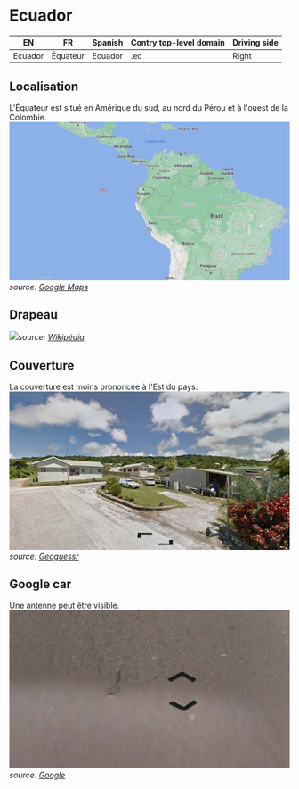 # Ecuador

EN | FR | Spanish | Contry top-level domain | Driving side
--- | --- | --- | --- | ---
Ecuador | Équateur | Ecuador | .ec | Right

## Localisation

L'Équateur est situé en Amérique du sud, au nord du Pérou et à l'ouest de la Colombie.  
<img src="src/ec002.jpg" width="640">
*source: [Google Maps](https://www.google.com/maps)*

## Drapeau

<img src="https://upload.wikimedia.org/wikipedia/commons/thumb/e/e8/Flag_of_Ecuador.svg/1280px-Flag_of_Ecuador.svg.png" width="640">*source: [Wikipédia](https://en.wikipedia.org/wiki/Ecuador)*

## Couverture

La couverture est moins prononcée à l'Est du pays. 
<img src="src/cx003.jpg" width="640">
*source: [Geoguessr](https://www.geoguessr.com/)*

## Google car

Une antenne peut être visible.
![Ecuador - Google car](src/ec001.jpg)
*source: [Google](https://earth.google.com/web)*
